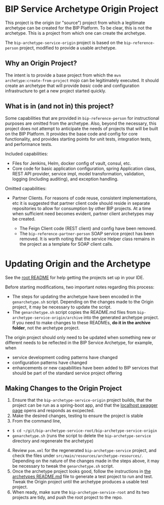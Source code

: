 # BIP Service Archetype Origin Project

This project is the origin (or "source") project from which a legitimate archetype can be created for the BIP Platform. To be clear, this is not the archetype. This is a project from which one can create the archetype.

The `bip-archetype-service-origin` project is based on the `bip-reference-person` project, modified to provide a usable archetype.

## Why an Origin Project?

The intent is to provide a base project from which the `mvn archetype:create-from-project` mojo can be legitimately executed. It should create an archetype that will provide _basic_ code and configuration infrastructure to get a new project started quickly.

## What is in (and not in) this project?

Some capabilities that are provided in `bip-reference-person` for instructional purposes are omitted from the archetype. Also, beyond the necessary, this project does not attempt to anticipate the needs of projects that will be built on the BIP Platform. It provides the base code and config for core functionality, and provides starting points for unit tests, integration tests, and performance tests.

Included capabilities:

- Files for Jenkins, Helm, docker config of vault, consul, etc.
- Core code for basic application configuration, spring Application class, REST API provider, service impl, model transformation, validation, logging (including auditing), and exception handling.

Omitted capabilities:

- Partner Clients. For reasons of code reuse, consistent implementations, etc it is suggested that partner client code should reside in separate repositories to allow for consumption by other BIP projects. At a time when sufficient need becomes evident, partner client archetypes may be created.

  - The Feign Client code (REST client) and config have been removed.
  - The `bip-reference-partner-person` SOAP service project has been removed. It is worth noting that the service Helper class remains in the project as a template for SOAP client calls.

# Updating Origin and the Archetype

See the [root README](../README.md) for help getting the projects set up in your IDE.

Before starting modifications, two important notes regarding this process:

- The steps for updating the archetype have been encoded in the `genarchetype.sh` script. Depending on the changes made to the Origin project, it may be necessary to update the script.
- The `genarchetype.sh` script copies the README.md files from `bip-archetype-service-origin/archive` into the generated archetype project. If you need to make changes to these READMEs, **do it in the archive folder**, not the archetype project.

The origin project should only need to be updated when something new or different needs to be reflected in the BIP Service Archetype, for example, when

- service development coding patterns have changed
- configuration patterns have changed
- enhancements or new capabilities have been added to BIP services that should be part of the standard service project offering

## Making Changes to the Origin Project

1. Ensure that the `bip-archetype-service-origin` project builds, that the project can be run as a spring-boot app, and that the [localhost swagger page](http://localhost:8080/swagger-ui.html) opens and responds as excpected.
2. Make the desired changes, testing to ensure the project is stable
3. From the command line,

  - `$ cd ~/git/bip-archetype-service-root/bip-archetype-service-origin`
  - `genarchetype.sh` (runs the script to delete the `bip-archetype-service` directory and regenerate the archetype)

4. Review `pom.xml` for the regenerated `bip-archetype-service` project, and check the files under `src/main/resources/archetype-resources/`. Depending on the nature of the changes made in the steps above, it may be necessary to tweak the `genarchetype.sh` script.
5. Once the archetype project looks good, follow the instructions in [the archetypes README.md](../biparchetype-service/README.md) file to generate a test project to run and test. Tweak the Origin project until the archetype produces a usable test project.
6. When ready, make sure the `bip-archetype-service-root` and its two projects are tidy, and push the root project to the repo.
